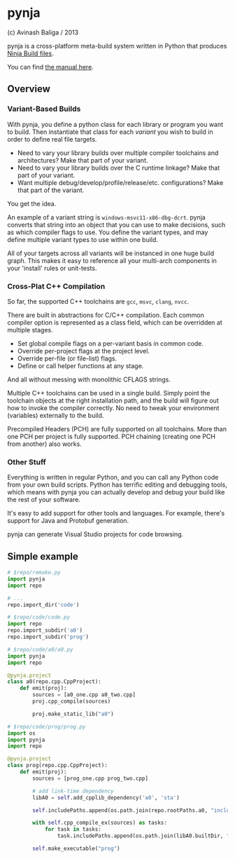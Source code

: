 # pynja

(c) Avinash Baliga / 2013

pynja is a cross-platform meta-build system written in Python that produces
[Ninja Build files](http://martine.github.com/ninja/).

You can find
[the manual here](http://fifoforlifo.github.io/pynja/).

## Overview

### Variant-Based Builds

With pynja, you define a python class for each library or program you want to build.
Then instantiate that class for each *variant* you wish to build in order to define real file targets.
-   Need to vary your library builds over multiple compiler toolchains and architectures?  Make that part of your variant.
-   Need to vary your library builds over the C runtime linkage?  Make that part of your variant.
-   Want multiple debug/develop/profile/release/etc. configurations?  Make that part of the variant.

You get the idea.

An example of a variant string is `windows-msvc11-x86-dbg-dcrt`.  pynja converts that string into
an object that you can use to make decisions, such as which compiler flags to use.  You define the
variant types, and may define multiple variant types to use within one build.

All of your targets across all variants will be instanced in one huge build graph.  This makes it
easy to reference all your multi-arch components in your 'install' rules or unit-tests.

### Cross-Plat C++ Compilation

So far, the supported C++ toolchains are `gcc`, `msvc`, `clang`, `nvcc`.

There are built in abstractions for C/C++ compilation.  Each common compiler option is represented as a
class field, which can be overridden at multiple stages.
-   Set global compile flags on a per-variant basis in common code.
-   Override per-project flags at the project level.
-   Override per-file (or file-list) flags.
-   Define or call helper functions at any stage.

And all without messing with monolithic CFLAGS strings.

Multiple C++ toolchains can be used in a single build.  Simply point the toolchain objects
at the right installation path, and the build will figure out how to invoke the compiler correctly.
No need to tweak your environment (variables) externally to the build.

Precompiled Headers (PCH) are fully supported on all toolchains.  More than one PCH per project
is fully supported.  PCH chaining (creating one PCH from another) also works.

### Other Stuff

Everything is written in regular Python, and you can call any Python code from your own build scripts.
Python has terrific editing and debugging tools, which means with pynja you can actually develop
and debug your build like the rest of your software.

It's easy to add support for other tools and languages.  For example, there's support for
Java and Protobuf generation.

pynja can generate Visual Studio projects for code browsing.


## Simple example

```python
# $repo/remake.py
import pynja
import repo

# ...
repo.import_dir('code')

# $repo/code/code.py
import repo
repo.import_subdir('a0')
repo.import_subdir('prog')

# $repo/code/a0/a0.py
import pynja
import repo

@pynja.project
class a0(repo.cpp.CppProject):
    def emit(proj):
        sources = [a0_one.cpp a0_two.cpp]
        proj.cpp_compile(sources)

        proj.make_static_lib("a0")

# $repo/code/prog/prog.py
import os
import pynja
import repo

@pynja.project
class prog(repo.cpp.CppProject):
    def emit(proj):
        sources = [prog_one.cpp prog_two.cpp]

        # add link-time dependency
        libA0 = self.add_cpplib_dependency('a0', 'sta')

        self.includePaths.append(os.path.join(repo.rootPaths.a0, "include"))

        with self.cpp_compile_ex(sources) as tasks:
            for task in tasks:
                task.includePaths.append(os.path.join(libA0.builtDir, "generated"))

        self.make_executable("prog")
```
